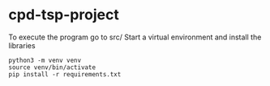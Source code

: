 # cpd-tsp-project

To execute the program go to src/
Start a virtual environment and install the libraries

```cd src/
python3 -m venv venv
source venv/bin/activate
pip install -r requirements.txt
```
